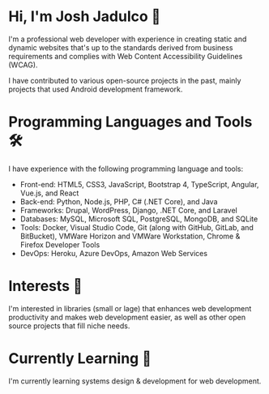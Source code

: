# Hi, I'm Josh Jadulco 👋

I'm a professional web developer with experience in creating static and dynamic websites that's up to the standards 
derived from business requirements and complies with Web Content Accessibility Guidelines (WCAG).

I have contributed to various open-source projects in the past, mainly projects that used Android development framework.

# Programming Languages and Tools 🛠️
I have experience with the following programming language and tools:
- Front-end: HTML5, CSS3, JavaScript, Bootstrap 4, TypeScript, Angular, Vue.js, and React 
- Back-end: Python, Node.js, PHP, C# (.NET Core), and Java
- Frameworks: Drupal, WordPress, Django, .NET Core, and Laravel
- Databases: MySQL, Microsoft SQL, PostgreSQL, MongoDB, and SQLite
- Tools: Docker, Visual Studio Code, Git (along with GitHub, GitLab, and BitBucket), VMWare Horizon and VMWare Workstation,
Chrome & Firefox Developer Tools 
- DevOps: Heroku, Azure DevOps, Amazon Web Services

# Interests 👀
I'm interested in libraries (small or lage) that enhances web development productivity and makes web
development easier, as well as other open source projects that fill niche needs.

# Currently Learning 🌱
I'm currently learning systems design & development for web development. 


<!---
jtj9817/jtj9817 is a ✨ special ✨ repository because its `README.md` (this file) appears on your GitHub profile.
You can click the Preview link to take a look at your changes.
--->
